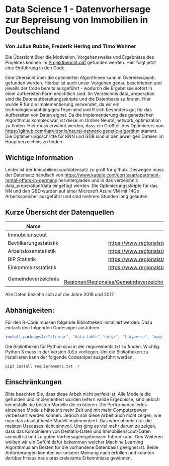# Data Science 1 - Datenvorhersage zur Bepreisung von Immobilien in Deutschland
### Von Julius Rubbe, Frederik Hering und Timo Wehner

Die Übersicht über die Motivation, Vorgehensweise und Ergebnisse des Projektes können im [Projektbericht.pdf](https://github.com/juliusrubbe/DS_1/blob/master/Projektbericht.pdf) gefunden werden. Hier folgt jetzt eine Einführung in den Code.

Eine Übersicht über die optimierten Algorithmen kann in Overview.ipynb gefunden werden. Hierbei ist auch unser Vorgehen genau beschrieben und jeweils der Code bereits ausgeführt - wodurch die Ergebnisse sofort in einer aufbereiten Form ersichtlich sind. 
Im Verzeichnis data_preperation sind die Datenaufbereitungsskripte und die Datenbasis zu finden. Hier wurde R für die Implementierung verwendet, da wir ein technologieunabhängiges Team sind und R sich besonders gut für das Aufbereiten von Daten eignet.
Da die Implementierung des genetischen Algorithmus komplex war, ist diese im Ordner Neural_network_optimization zu finden. Hier muss erwähnt werden, dass ein Großteil des Optimierers von https://github.com/harvitronix/neural-network-genetic-algorithm stammt.
Die Optimierungsschritte für KNN und GDB sind in den jeweiligen Dateien im Hauptverzeichnis zu finden.

## Wichtige Information
Leider ist der Immobilienscoutdatensatz zu groß für github. Deswegen muss der Datensatz händisch von https://www.kaggle.com/corrieaar/apartment-rental-offers-in-germany heruntergladen und in das verzeichnis data_preperation/data eingefügt werden.
Die Optimierungsskripte für das NN und den GBD wurden auf einer Microsoft Azure VM mit 14Gb Arbeitsspeicher ausgeführt und sind mehrere Stunden lang gelaufen.

## Kurze Übersicht der Datenquellen
| Name          | URL           |
| ------------- |:-------------:|
| Immobilienscout   | https://www.kaggle.com/corrieaar/apartment-rental-offers-in-germany | 
| Bevölkerungsstatistik     | https://www.regionalstatistik.de/genesis//online/data?operation=table&code=12411-02-03-4&levelindex=0&levelid=1593015909113     |  
| Arbeitslosenstatistik | https://www.regionalstatistik.de/genesis//online/data?operation=table&code=13211-02-05-4&levelindex=0&levelid=1593015946835     |  
| BIP Statistik | https://www.regionalstatistik.de/genesis//online/data?operation=table&code=82111-01-05-4&levelindex=0&levelid=1593015985767    |  
| Einkommensstatistik | https://www.regionalstatistik.de/genesis//online/data?operation=table&code=82411-01-03-4&levelindex=0&levelid=1593016022155    |  
| Gemeindeverzeichnis | https://www.destatis.de/DE/Themen/Laender-Regionen/Regionales/Gemeindeverzeichnis/Administrativ/Archiv/GVAuszugQ/AuszugGV2QAktuell.html;jsessionid=D79376DD4ACD5FA8C8BAEDBD94DCD806.internet8741     |  

Alle Daten beziehn sich auf die Jahre 2018 und 2017.

## Abhänigkeiten:
Für den R-Code müssen folgende Bibliotheken installiert werden:
Dazu einfach den folgenden Codesnipet ausführen
```R
install.packages(c("stringr", "data.table","dplyr", "tidyverse", "magrittr", "openxlsx", "sf"))
```
Die Bibliotheken für Python sind in der requirements.txt zu finden. Wichtig: Python 3 muss in der Version 3.6.x vorliegen.
Um die Bibliotheken zu installieren kann der folgende Codesnipet ausgeführt werden.

```Python
pip3 install requierements.txt -r
```


## Einschränkungen
Bitte beachten Sie, dass diese Arbeit nicht perfekt ist. Alle Modelle die gefunden und implementiert wurden liefern valide Ergebnisse, sind jedoch keinesfalls die besten Modelle die existieren. Die Performance jedes einzelnen Modells hätte mit mehr Zeit und mit mehr Computerpower verbessert werden können. Jedoch soll diese Arbeit auch nicht zeigen, wie man das absolut beste Modell implementiert. Das wäre ohnehin für die meisten Usecases nicht sinnvoll.
Uns ging es viel mehr darum zu zeigen, dass das Kombinieren von Destatis-Daten und Immobilienscout-Daten sinnvoll ist und zu guten Vorhersageergebnissen führen kann. Des Weiteren wollten wir ein Gefühl dafür bekommen welcher Machine Learning Algorithmus am Besten für die vorhandene Datenbasis geeignet ist. Beide Anforderungen konnten wir unserer Meinung nach erfüllen und konnten darüber hinaus neue praxisrelevante Erkenntnisse gewinnen.

